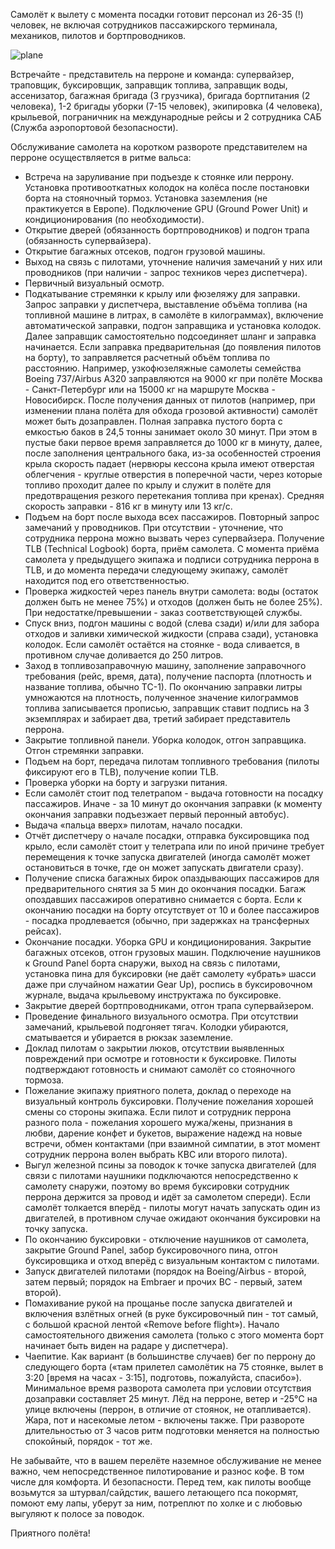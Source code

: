 Самолёт к вылету с момента посадки готовит персонал из 26-35 (!) человек, не включая сотрудников пассажирского терминала, механиков, пилотов и бортпроводников.

![plane](article/airplane-ground-handling/airport.jpg) 

Встречайте - представитель на перроне и команда: супервайзер, траповщик, буксировщик, заправщик топлива, заправщик воды, ассенизатор, багажная бригада (3 грузчика), бригада бортпитания (2 человека), 1-2 бригады уборки (7-15 человек), экипировка (4 человека), крыльевой, пограничник на международные рейсы и 2 сотрудника САБ (Служба аэропортовой безопасности). 

Обслуживание самолета на коротком развороте представителем на перроне осуществляется в ритме вальса:
- Встреча на заруливание при подъезде к стоянке или перрону. Установка противооткатных колодок на колёса после постановки борта на стояночный тормоз. Установка заземления (не практикуется в Европе). Подключение GPU (Ground Power Unit) и кондиционирования (по необходимости). 
- Открытие дверей (обязанность бортпроводников) и подгон трапа (обязанность супервайзера). 
- Открытие багажных отсеков, подгон грузовой машины. 
- Выход на связь с пилотами, уточнение наличия замечаний у них или проводников (при наличии - запрос техников через диспетчера). 
- Первичный визуальный осмотр. 
- Подкатывание стремянки к крылу или фюзеляжу для заправки. Запрос заправки у диспетчера, выставление объёма топлива (на топливной машине в литрах, в самолёте в килограммах), включение автоматической заправки, подгон заправщика и установка колодок. Далее заправщик самостоятельно подсоединяет шланг и заправка начинается. Если заправка предварительная (до появления пилотов на борту), то заправляется расчетный объём топлива по расстоянию. Например, узкофюзеляжные самолеты семейства Boeing 737/Airbus A320 заправляются на 9000 кг при полёте Москва - Санкт-Петербург или на 15000 кг на маршруте Москва - Новосибирск. После получения данных от пилотов (например, при изменении плана полёта для обхода грозовой активности) самолёт может быть дозаправлен. Полная заправка пустого борта с емкостью баков в 24,5 тонны занимает около 30 минут. При этом в пустые баки первое время заправляется до 1000 кг в минуту, далее, после заполнения центрального бака, из-за особенностей строения крыла скорость падает (нервюры кессона крыла имеют отверстая облегчения - круглые отверстия в поперечной части, через которые топливо проходит далее по крылу и служит в полёте для предотвращения резкого перетекания топлива при кренах). Средняя скорость заправки - 816 кг в минуту или 13 кг/с. 
- Подъем на борт после выхода всех пассажиров. Повторный запрос замечаний у проводников. При отсутствии - уточнение, что сотрудника перрона можно вызвать через супервайзера. Получение TLB (Technical Logbook) борта, приём самолета. С момента приёма самолета у предыдущего экипажа и подписи сотрудника перрона в TLB, и до момента передачи следующему экипажу, самолёт находится под его ответственностью. 
- Проверка жидкостей через панель внутри самолета: воды (остаток должен быть не менее 75%) и отходов (должен быть не более 25%). При недостатке/превышении - заказ соответствующей службы.
- Спуск вниз, подгон машины с водой (слева сзади) и/или для забора отходов и заливки химической жидкости (справа сзади), установка колодок. Если самолёт остаётся на стоянке - вода сливается, в противном случае доливается до 250 литров. 
- Заход в топливозаправочную машину, заполнение заправочного требования (рейс, время, дата), получение паспорта (плотность и название топлива, обычно ТС-1). По окончанию заправки литры умножаются на плотность, полученное значение килограммов топлива записывается прописью, заправщик ставит подпись на 3 экземплярах и забирает два, третий забирает представитель перрона.
- Закрытие топливной панели. Уборка колодок, отгон заправщика. Отгон стремянки заправки.
- Подъем на борт, передача пилотам топливного требования (пилоты фиксируют его в TLB), получение копии TLB. 
- Проверка уборки на борту и загрузки питания. 
- Если самолёт стоит под телетрапом - выдача готовности на посадку пассажиров. Иначе - за 10 минут до окончания заправки (к моменту окончания заправки подъезжает первый перонный автобус). 
- Выдача «пальца вверх» пилотам, начало посадки. 
- Отчёт диспетчеру о начале посадки, отправка буксировщика под крыло, если самолёт стоит у телетрапа или по иной причине требует перемещения к точке запуска двигателей (иногда самолёт может остановиться в точке, где он может запускать двигатели сразу). 
- Получение списка багажных бирок опаздывающих пассажиров для предварительного снятия за 5 мин до окончания посадки. Багаж опоздавших пассажиров оперативно снимается с борта. Если к окончанию посадки на борту отсутствует от 10 и более пассажиров - посадка продлевается (обычно, при задержках на трансферных рейсах).
- Окончание посадки. Уборка GPU и кондиционирования. Закрытие багажных отсеков, отгон грузовых машин. Подключение наушников к Ground Panel борта снаружи, выход на связь с пилотами, установка пина для буксировки (не даёт самолету «убрать» шасси даже при случайном нажатии Gear Up), роспись в буксировочном журнале, выдача крыльевому инструктажа по буксировке.
- Закрытие дверей бортпроводниками, отгон трапа супервайзером. 
- Проведение финального визуального осмотра. При отсутствии замечаний, крыльевой подгоняет тягач. Колодки убираются, сматывается и убирается в рюкзак заземление. 
- Доклад пилотам о закрытии люков, отсутствии выявленных повреждений при осмотре и готовности к буксировке. Пилоты подтверждают готовность и снимают самолёт со стояночного тормоза. 
- Пожелание экипажу приятного полета, доклад о переходе на визуальный контроль буксировки. Получение пожелания хорошей смены со стороны экипажа. Если пилот и сотрудник перрона разного пола - пожелания хорошего мужа/жены, признания в любви, дарение конфет и букетов, выражение надежд на новые встречи, обмен контактами (при взаимной симпатии, в этот момент сотрудник перрона волен выбрать КВС или второго пилота). 
- Выгул железной псины за поводок к точке запуска двигателей (для связи с пилотами наушники подключаются непосредственно к самолету снаружи, поэтому во время буксировки сотрудник перрона держится за провод и идёт за самолетом спереди). Если самолёт толкается вперёд - пилоты могут начать запускать один из двигателей, в противном случае ожидают окончания буксировки на точку запуска.
- По окончанию буксировки - отключение наушников от самолета, закрытие Ground Panel, забор буксировочного пина, отгон буксировщика и отход вперёд с визуальным контактом с пилотами. 
- Запуск двигателей пилотами (порядок на Boeing/Airbus - второй, затем первый; порядок на Embraer и прочих ВС - первый, затем второй). 
- Помахивание рукой на прощанье после запуска двигателей и включения взлётных огней (в руке буксировочный пин - тот самый, с большой красной лентой «Remove before flight»). Начало самостоятельного движения самолета (только с этого момента борт начинает быть виден на радаре у диспетчера). 
- Чаепитие. Как вариант (в большинстве случаев) бег по перрону до следующего борта («там прилетел самолётик на 75 стоянке, вылет в 3:20 [время на часах - 3:15], подготовь, пожалуйста, спасибо»). Минимальное время разворота самолета при условии отсутствия дозаправки составляет 25 минут. Лёд на перроне, ветер и -25°C на улице включены (перрон, в отличие от стоянок, не отапливается). Жара, пот и насекомые летом - включены также. При развороте длительностью от 3 часов ритм подготовки меняется на полностью спокойный, порядок - тот же.

Не забывайте, что в вашем перелёте наземное обслуживание не менее важно, чем непосредственное пилотирование и разнос кофе. В том числе для комфорта. И безопасности. Перед тем, как пилоты вообще возьмутся за штурвал/сайдстик, вашего летающего пса покормят, помоют ему лапы, уберут за ним, потреплют по холке и с любовью выгуляют к полосе за поводок. 

Приятного полёта!